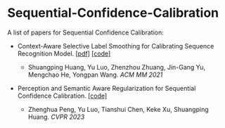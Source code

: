 # Sequential-Confidence-Calibration
A list of papers for Sequential Confidence Calibration:
- Context-Aware Selective Label Smoothing for Calibrating Sequence Recognition Model.
  [[pdf]](https://dl.acm.org/doi/10.1145/3474085.3475618)
  [[code]](https://github.com/roroyo/CASR)
  - Shuangping Huang, Yu Luo, Zhenzhou Zhuang, Jin-Gang Yu, Mengchao He, Yongpan Wang. *ACM MM 2021*
  
- Perception and Semantic Aware Regularization for Sequential Confidence Calibration.
  [[code]](https://github.com/husterpzh/PSSR)
  - Zhenghua Peng, Yu Luo, Tianshui Chen, Keke Xu, Shuangping Huang. *CVPR 2023*
